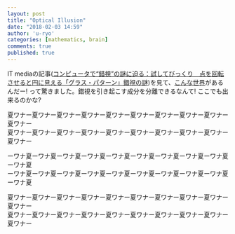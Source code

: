 ```yaml
---
layout: post
title: "Optical Illusion"
date: "2018-02-03 14:59"
author: 'u-ryo'
categories: [mathematics, brain]
comments: true
published: true
---
```

IT mediaの記事([コンピュータで“錯視”の謎に迫る：試してびっくり　点を回転させると円に見える「グラス・パターン」錯視の謎](http://www.itmedia.co.jp/news/articles/1802/02/news010.html))を見て、[こんな世界](http://araiweb.matrix.jp/Exhibition/illusiongallary4.html)があるんだー! って驚きました。錯視を引き起こす成分を分離できるなんて!
ここでも出来るのかな?

夏ワナー夏ワナー夏ワナー夏ワナー夏ワナー夏ワナー夏ワナー夏ワナー夏ワナー夏ワナー  
夏ワナー夏ワナー夏ワナー夏ワナー夏ワナー夏ワナー夏ワナー夏ワナー夏ワナー夏ワナー

ーワナ夏ーワナ夏ーワナ夏ーワナ夏ーワナ夏ーワナ夏ーワナ夏ーワナ夏ーワナ夏ーワナ夏  
ーワナ夏ーワナ夏ーワナ夏ーワナ夏ーワナ夏ーワナ夏ーワナ夏ーワナ夏ーワナ夏ーワナ夏

夏ワナー夏ワナー夏ワナー夏ワナー夏ワナー夏ワナー夏ワナー夏ワナー夏ワナー夏ワナー  
夏ワナー夏ワナー夏ワナー夏ワナー夏ワナー夏ワナー夏ワナー夏ワナー夏ワナー夏ワナー
